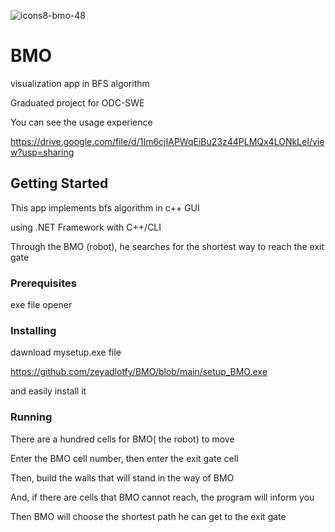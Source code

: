 ![icons8-bmo-48](https://github.com/zeyadlotfy/BMO/assets/114695576/b077bdbd-730c-4316-8e87-e8ab200c05e9)
# BMO

visualization app in BFS algorithm

Graduated project for ODC-SWE

You can see the usage experience

https://drive.google.com/file/d/1Im6cjIAPWqEiBu23z44PLMQx4LONkLeI/view?usp=sharing
## Getting Started
This app implements bfs algorithm in c++ GUI

using .NET Framework with C++/CLI

Through the BMO (robot), he searches for the shortest way to reach the exit gate
### Prerequisites
exe file opener

### Installing

dawnload mysetup.exe file 

https://github.com/zeyadlotfy/BMO/blob/main/setup_BMO.exe

and easily install it 

### Running 
There are a hundred cells for BMO( the robot) to move

Enter the BMO cell number, then enter the exit gate cell

Then, build the walls that will stand in the way of BMO

And, if there are cells that BMO cannot reach, the program will inform you

Then BMO will choose the shortest path he can get to the exit gate
